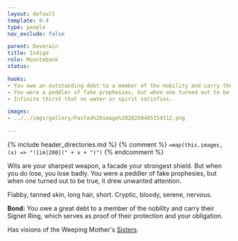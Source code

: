 ```yaml
---
layout: default
template: 0.4
type: people
nav_exclude: false

parent: Deverain
title: Indigo
role: Mountebank
status: 

hooks:
- You owe an outstanding debt to a member of the nobility and carry their Signet Ring, which serves as proof of their protection and your obligation.
- You were a peddler of fake prophesies, but when one turned out to be true, it drew unwanted attention. Roll on the **Omens** table, but keep the result to yourself.
- Infinite thirst that no water or spirit satisfies.

images:
- ../../imgs/gallery/Pasted%20image%2020250405154312.png

---
```


{% include header_directories.md %}
{% comment %}
`=map(this.images, (x) => "![im|200](" + x + ")")`
{% endcomment %}

Wits are your sharpest weapon, a facade your strongest shield. But when you do lose, you lose badly. You were a peddler of fake prophesies, but when one turned out to be true, it drew unwanted attention.

Flabby, tanned skin, long hair, short. Cryptic, bloody, serene, nervous.

**Bond:** You owe a great debt to a member of the nobility and carry their Signet Ring, which serves as proof of their protection and your obligation.

Has visions of the Weeping Mother's [Sisters](../weepingMother/theSisters.md).

